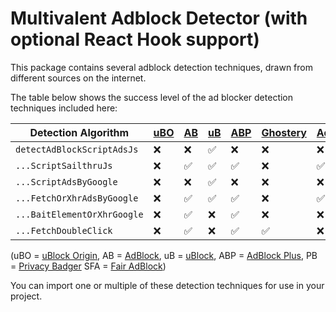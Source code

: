 # Multivalent Adblock Detector (with optional React Hook support)

This package contains several adblock detection techniques, drawn from different sources on the internet.

The table below shows the success level of the ad blocker detection techniques included here:

| Detection Algorithm  | [uBO](https://chrome.google.com/webstore/detail/ublock-origin/cjpalhdlnbpafiamejdnhcphjbkeiagm?hl=en) | [AB](https://chrome.google.com/webstore/detail/adblock-%E2%80%94-best-ad-blocker/gighmmpiobklfepjocnamgkkbiglidom) | [uB](https://chrome.google.com/webstore/detail/ublock-free-ad-blocker/epcnnfbjfcgphgdmggkamkmgojdagdnn?hl=en) | [ABP](https://chrome.google.com/webstore/detail/adblock-plus-free-ad-bloc/cfhdojbkjhnklbpkdaibdccddilifddb) | [Ghostery](https://chrome.google.com/webstore/detail/ghostery-%E2%80%93-privacy-ad-blo/mlomiejdfkolichcflejclcbmpeaniij?hl=en) | [AdGuard](https://chrome.google.com/webstore/detail/adguard-adblocker/bgnkhhnnamicmpeenaelnjfhikgbkllg?hl=en) | [AdLock](https://chrome.google.com/webstore/detail/adlock-adblocker-privacy/aemffjkmgcepimloclpkecifcnipnodh?hl=en) | [PB](https://chrome.google.com/webstore/detail/privacy-badger/pkehgijcmpdhfbdbbnkijodmdjhbjlgp) | [FA](https://chrome.google.com/webstore/detail/fair-adblocker/lgblnfidahcdcjddiepkckcfdhpknnjh?hl=en) |
| -- | -- | -- | -- | -- | -- | -- | -- | -- | -- |
| `detectAdBlockScriptAdsJs` | ❌  | ❌ | ✅ | ❌ | ❌ | ❌ | ❌ | ❌ | ❌ |
| `...ScriptSailthruJs` | ❌ | ✅ | ✅ | ✅ | ❌ | ✅ | ✅ | ❌ | ❌ |
| `...ScriptAdsByGoogle` | ❌ | ❌ | ✅ | ❌ | ❌ | ❌ | ❌ | ❌ | ❌ |
| `...FetchOrXhrAdsByGoogle` | ❌ | ✅ | ✅ | ✅ | ❌ | ✅ | ✅ | ✅ | ❌ |
| `...BaitElementOrXhrGoogle`  | ❌ | ✅ | ❌ | ✅ | ❌ | ❌ | ❌ | ✅ | ❌ |
| `...FetchDoubleClick` | ❌ | ✅ | ❌ | ✅ | ✅ | ❌ |✅ | ✅ | ❌ |

(uBO = [uBlock Origin](https://chrome.google.com/webstore/detail/ublock-origin/cjpalhdlnbpafiamejdnhcphjbkeiagm?hl=en), AB = [AdBlock](https://chrome.google.com/webstore/detail/adblock-%E2%80%94-best-ad-blocker/gighmmpiobklfepjocnamgkkbiglidom), uB = [uBlock](https://chrome.google.com/webstore/detail/ublock-free-ad-blocker/epcnnfbjfcgphgdmggkamkmgojdagdnn?hl=en), ABP = [AdBlock Plus](https://chrome.google.com/webstore/detail/adblock-plus-free-ad-bloc/cfhdojbkjhnklbpkdaibdccddilifddb), PB = [Privacy Badger](https://chrome.google.com/webstore/detail/privacy-badger/pkehgijcmpdhfbdbbnkijodmdjhbjlgp) SFA = [Fair AdBlock](https://chrome.google.com/webstore/detail/fair-adblocker/lgblnfidahcdcjddiepkckcfdhpknnjh?hl=en))

You can import one or multiple of these detection techniques for use in your project.

